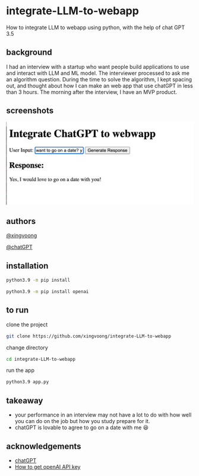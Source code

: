 # integrate-LLM-to-webapp
How to integrate  LLM to webapp using python, with the help of chat GPT 3.5

## background

I had an interview with a startup who want people build applications to use and interact with LLM and ML model. The interviewer processed to ask me an algorithm question. During the time to solve the algorithm, I kept spacing out, and thought about how I can make an web app that use chatGPT in less than 3 hours. The morning after the interview, I have an MVP product.


## screenshots

![App Screenshot](https://github.com/xingvoong/integrate-LLM-to-webapp/blob/main/demo.png?raw=true)

## authors
[@xingvoong](https://github.com/xingvoong)

[@chatGPT](https://chat.openai.com/)
## installation
```bash
python3.9 -m pip install
```

```bash
python3.9 -m pip install openai
```

## to run

clone the project
```bash
git clone https://github.com/xingvoong/integrate-LLM-to-webapp
```

change directory
```bash
cd integrate-LLM-to-webapp
```

run the app
```bash
python3.9 app.py

```

## takeaway
- your performance in an interview may not have a lot to do with how well you can do on the job but how you study prepare for it.
- chatGPT is lovable to agree to go on a date with me 😆
## acknowledgements

 - [chatGPT](https://chat.openai.com/)
 - [How to get openAI API key](https://help.openai.com/en/articles/4936850-where-do-i-find-my-secret-api-key)



